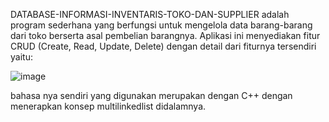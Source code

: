 DATABASE-INFORMASI-INVENTARIS-TOKO-DAN-SUPPLIER adalah program sederhana yang berfungsi untuk mengelola data barang-barang dari toko berserta asal pembelian barangnya. Aplikasi ini menyediakan fitur CRUD (Create, Read, Update, Delete) dengan detail dari fiturnya tersendiri yaitu:

![image](https://github.com/user-attachments/assets/290a70f5-67ad-4796-ba61-eca0686d3be6)


bahasa nya sendiri yang digunakan merupakan dengan C++ dengan menerapkan konsep multilinkedlist didalamnya.

